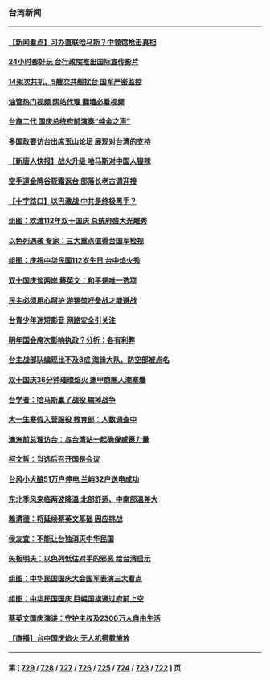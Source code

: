 ### 台湾新闻
---
#### [【新闻看点】习办直联哈马斯？中领馆枪击真相](../../pages/ncid1349361/n14092529.md?10111645) 
#### [24小时都好玩 台行政院推出国际宣传影片](../../pages/ncid1349361/n14092705.md?10111645) 
#### [14架次共机、5艘次共舰扰台 国军严密监控](../../pages/ncid1349361/n14092638.md?10111645) 
#### [油管热门视频 网站代理 翻墙必看视频](http://138.2.39.72:81/youtube.html?epic-marker?10111645)
#### [台裔二代 国庆总统府前演奏“纯金之声”](../../pages/ncid1349361/n14092461.md?10111645) 
#### [多国政要访台出席玉山论坛 展现对台湾的支持](../../pages/ncid1349361/n14092603.md?10111645) 
#### [【新唐人快报】战火升级 哈马斯对中国人狠辣](../../pages/ncid1349361/n14092436.md?10111645) 
#### [空手道金牌谷筱霜返台 部落长老古调迎接](../../pages/ncid1349361/n14092440.md?10111645) 
#### [【十字路口】以巴激战 中共是终极黑手？](../../pages/ncid1349361/n14092269.md?10111645) 
#### [组图：欢渡112年双十国庆 总统府盛大光雕秀](../../pages/ncid1349361/n14092318.md?10111645) 
#### [以色列遇袭 专家：三大重点值得台国军检视](../../pages/ncid1349361/n14092231.md?10111645) 
#### [组图：庆祝中华民国112岁生日 台中焰火秀](../../pages/ncid1349361/n14092272.md?10111645) 
#### [双十国庆谈两岸 蔡英文：和平是唯一选项](../../pages/ncid1349361/n14092254.md?10111645) 
#### [民主必须用心呵护 游锡堃吁备战才能避战](../../pages/ncid1349361/n14092267.md?10111645) 
#### [台青少年迷短影音 网路安全引关注](../../pages/ncid1349361/n14092248.md?10111645) 
#### [明年国会席次影响执政？分析：各有利弊](../../pages/ncid1349361/n14092246.md?10111645) 
#### [台主战部队编现比不及8成 海锋大队、防空部被点名](../../pages/ncid1349361/n14092221.md?10111645) 
#### [双十国庆36分钟璀璨焰火 逢甲商圈人潮塞爆](../../pages/ncid1349361/n14092225.md?10111645) 
#### [台学者：哈马斯赢了战役 输掉战争](../../pages/ncid1349361/n14092223.md?10111645) 
#### [大一生寒假入营服役 教育部：人数调查中](../../pages/ncid1349361/n14092233.md?10111645) 
#### [澳洲前总理访台：与台湾站一起确保威慑力量](../../pages/ncid1349361/n14092119.md?10111645) 
#### [柯文哲：当选后召开国是会议](../../pages/ncid1349361/n14092155.md?10111645) 
#### [台风小犬酿51万户停电 兰屿32户送电成功](../../pages/ncid1349361/n14092156.md?10111645) 
#### [东北季风来临两波降温 北部舒适、中南部温差大](../../pages/ncid1349361/n14092176.md?10111645) 
#### [赖清德：将延续蔡英文基础 因应挑战](../../pages/ncid1349361/n14092179.md?10111645) 
#### [侯友宜：不能让台独消灭中华民国](../../pages/ncid1349361/n14092167.md?10111645) 
#### [矢板明夫：以色列低估对手的邪恶 给台湾启示](../../pages/ncid1349361/n14092174.md?10111645) 
#### [组图：中华民国国庆大会国军表演三大看点](../../pages/ncid1349361/n14092057.md?10111645) 
#### [组图：中华民国国庆 巨幅国旗通过府前上空](../../pages/ncid1349361/n14092022.md?10111645) 
#### [蔡英文国庆演讲：守护主权及2300万人自由生活](../../pages/ncid1349361/n14091911.md?10111645) 
#### [【直播】台中国庆焰火 无人机搭载施放](../../pages/ncid1349361/n14091790.md?10111645) 

---
#### 第 [ [729](./729.md?10111645) / [728](./728.md?10111645) / [727](./727.md?10111645) / [726](./726.md?10111645) / [725](./725.md?10111645) / [724](./724.md?10111645) / [723](./723.md?10111645) / [722](./722.md?10111645) ] 页
